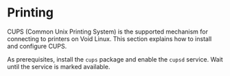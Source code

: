 # Printing

CUPS (Common Unix Printing System) is the supported mechanism for connecting to
printers on Void Linux. This section explains how to install and configure CUPS.

As prerequisites, install the `cups` package and enable the `cupsd` service.
Wait until the service is marked available.
